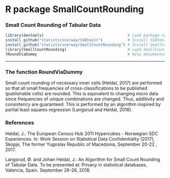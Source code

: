 # R package SmallCountRounding

### Small Count Rounding of Tabular Data


```r
library(devtools)                                     # Load package containing install_github
install_github("statisticsnorway/SSBtools")           # Install SSBtools from GitHub
install_github("statisticsnorway/SmallCountRounding") # Install SmallCountRounding from GitHub
library(SmallCountRounding)                           # Load SmallCountRounding 
?RoundViaDummy                                        # Help documentation of function RoundViaDummy
```

-----------

### The function RoundViaDummy

Small count rounding of necessary inner cells (Heldal, 2017) are performed so that all small frequencies of cross-classifications to be published (publishable cells) are rounded. This is equivalent to changing micro data since frequencies of unique combinations are changed. Thus, additivity and consistency are guaranteed.
This is performed by an algorithm inspired by partial least squares regression (Langsrud and Heldal, 2018).


### References

Heldal, J.: The European Census Hub 2011 Hypercubes - Norwegian SDC Experiences. In: Work Session on Statistical Data Confidentiality (2017), Skopje, The former Yugoslav Republic of Macedonia, September 20-22 , 2017.

Langsrud, Ø. and  Johan Heldal, J.: An Algorithm for Small Count Rounding of Tabular Data. 
To be presented at: Privacy in statistical databases, Valencia, Spain. September 26-28, 2018.